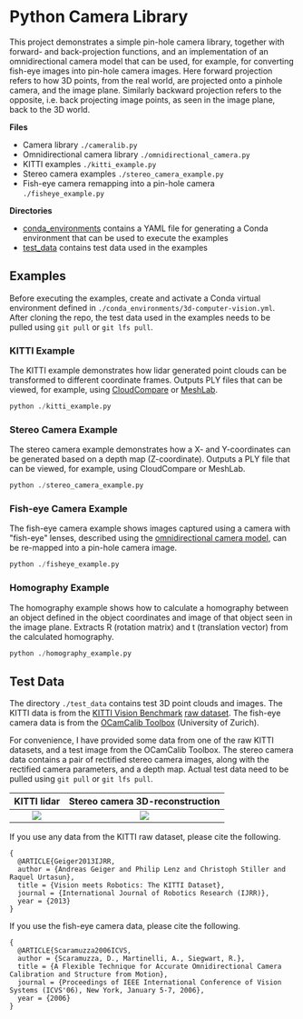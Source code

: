 # Python Camera Library

This project demonstrates a simple pin-hole camera library, together with forward- and back-projection functions, and an
implementation of an omnidirectional camera model that can be used, for example, for converting fish-eye images into pin-hole camera images.
Here forward projection refers to how 3D points, from the real world, are projected onto a pinhole camera, and the image plane. Similarly backward projection refers to the opposite, i.e. back projecting image points, as seen in the image plane, back to the 3D world.

**Files**
* Camera library `./cameralib.py`
* Omnidirectional camera library `./omnidirectional_camera.py`
* KITTI examples `./kitti_example.py`
* Stereo camera examples `./stereo_camera_example.py`
* Fish-eye camera remapping into a pin-hole camera `./fisheye_example.py`

**Directories**
* [conda_environments](./conda_environments/README.md) contains a YAML file for generating a Conda environment that can be used to execute the examples
* [test_data](./test_data) contains test data used in the examples

## Examples

Before executing the examples, create and activate a Conda virtual environment defined in `./conda_environments/3d-computer-vision.yml`. After cloning the repo, the test data used in the examples needs to be pulled 
using `git pull` or `git lfs pull`.

### KITTI Example

The KITTI example demonstrates how lidar generated point clouds can be transformed to different coordinate frames. Outputs PLY files that can be viewed, for example, using [CloudCompare](https://www.danielgm.net/cc/) or [MeshLab](https://www.meshlab.net/).

```python
python ./kitti_example.py
```

### Stereo Camera Example

The stereo camera example demonstrates how a X- and Y-coordinates can be generated based on a depth map (Z-coordinate). Outputs a PLY file that can be viewed, for example, using CloudCompare or MeshLab.

```python
python ./stereo_camera_example.py
```

### Fish-eye Camera Example

The fish-eye camera example shows images captured using a camera with "fish-eye" lenses, described using the [omnidirectional camera model](http://rpg.ifi.uzh.ch/docs/IROS06_scaramuzza.pdf), can be re-mapped into a pin-hole camera image.

```python
python ./fisheye_example.py
```

### Homography Example

The homography example shows how to calculate a homography between an object defined in the object coordinates and image of that object seen in the image plane. Extracts R (rotation matrix) and t (translation vector)
from the calculated homography.

```python
python ./homography_example.py
```

## Test Data

The directory `./test_data` contains test 3D point clouds and images. The KITTI data is from the [KITTI Vision Benchmark](http://www.cvlibs.net/datasets/kitti/) [raw dataset](http://www.cvlibs.net/datasets/kitti/raw_data.php). The fish-eye camera data is from the [OCamCalib Toolbox](https://sites.google.com/site/scarabotix/ocamcalib-toolbox/ocamcalib-toolbox-download-page) (University of Zurich).

For convenience, I have provided some data from one of the raw KITTI datasets, and a test image from the OCamCalib Toolbox. The stereo camera data contains a pair of rectified stereo camera images, along with the rectified camera parameters, 
and a depth map. Actual test data need to be pulled using `git pull` or `git lfs pull`.

KITTI lidar                     |  Stereo camera 3D-reconstruction
:--------------------------------:|:-------------------------:
![](./test_data/kitti_lidar.png)  |  ![](./test_data/stereo_camera_3d.png)


If you use any data from the KITTI raw dataset, please cite the following.

```
{
  @ARTICLE{Geiger2013IJRR,
  author = {Andreas Geiger and Philip Lenz and Christoph Stiller and Raquel Urtasun},
  title = {Vision meets Robotics: The KITTI Dataset},
  journal = {International Journal of Robotics Research (IJRR)},
  year = {2013}
} 
```

If you use the fish-eye camera data, please cite the following.

```
{
  @ARTICLE{Scaramuzza2006ICVS,
  author = {Scaramuzza, D., Martinelli, A., Siegwart, R.},
  title = {A Flexible Technique for Accurate Omnidirectional Camera Calibration and Structure from Motion},
  journal = {Proceedings of IEEE International Conference of Vision Systems (ICVS'06), New York, January 5-7, 2006},
  year = {2006}
} 
```


